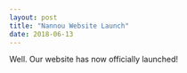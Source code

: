 ```yaml
---
layout: post
title: "Nannou Website Launch"
date: 2018-06-13
---
```


Well. Our website has now officially launched!


<img href="https://nannou-org.github.io/assets/Oracle_Lattice.png">
